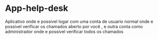 # App-help-desk
Aplicativo onde e possivel logar com uma conta de usuario normal onde e possivel verificar os chamados aberto por você , e outra conta como administrador onde e possivel verificar todos os chamados

